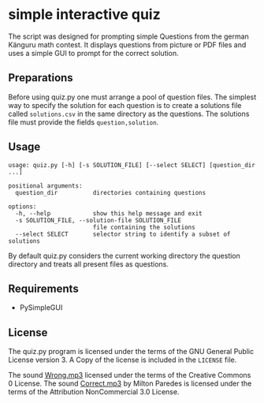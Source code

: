 # simple interactive quiz

The script was designed for prompting simple Questions from the german Känguru
math contest. It displays questions from picture or PDF files and uses a simple
GUI to prompt for the correct solution.

## Preparations

Before using quiz.py one must arrange a pool of question files.
The simplest way to specify the solution for each question is to create a
solutions file called `solutions.csv` in the same directory as the questions.
The solutions file must provide the fields `question,solution`.

## Usage

```
usage: quiz.py [-h] [-s SOLUTION_FILE] [--select SELECT] [question_dir ...]

positional arguments:
  question_dir          directories containing questions

options:
  -h, --help            show this help message and exit
  -s SOLUTION_FILE, --solution-file SOLUTION_FILE
                        file containing the solutions
  --select SELECT       selector string to identify a subset of solutions
```

By default quiz.py considers the current working directory the question directory and treats all present files as questions.

## Requirements

* PySimpleGUI

## License

The quiz.py program is licensed under the terms of the GNU General Public License
version 3. A Copy of the license is included in the `LICENSE` file.

The sound [Wrong.mp3](https://freesound.org/people/LittleRainySeasons/sounds/335906/) licensed under the terms of the Creative Commons 0 License.
The sound [Correct.mp3](https://freesound.org/people/milton./sounds/77103/) by Milton Paredes is licensed under the terms of the Attribution NonCommercial 3.0 License.
